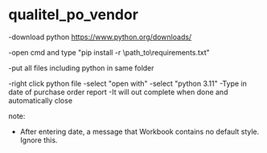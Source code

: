 # qualitel_po_vendor

-download python
https://www.python.org/downloads/

-open cmd and type 
"pip install -r \path_to\requirements.txt"

-put all files including python in same folder

-right click python file
    -select "open with"
    -select "python 3.11"
    -Type in date of purchase order report
    -It will out complete when done and automatically close


note:
- After entering date, a message that Workbook contains no default style. Ignore this.
